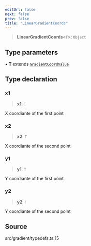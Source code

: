 ```yaml
---
editUrl: false
next: false
prev: false
title: "LinearGradientCoords"
---
```


> **LinearGradientCoords**\<`T`\>: `Object`

## Type parameters

• **T** extends [`GradientCoordValue`](GradientCoordValue.md)

## Type declaration

### x1

> **x1**: `T`

X coordiante of the first point

### x2

> **x2**: `T`

X coordiante of the second point

### y1

> **y1**: `T`

Y coordiante of the first point

### y2

> **y2**: `T`

Y coordiante of the second point

## Source

src/gradient/typedefs.ts:15
